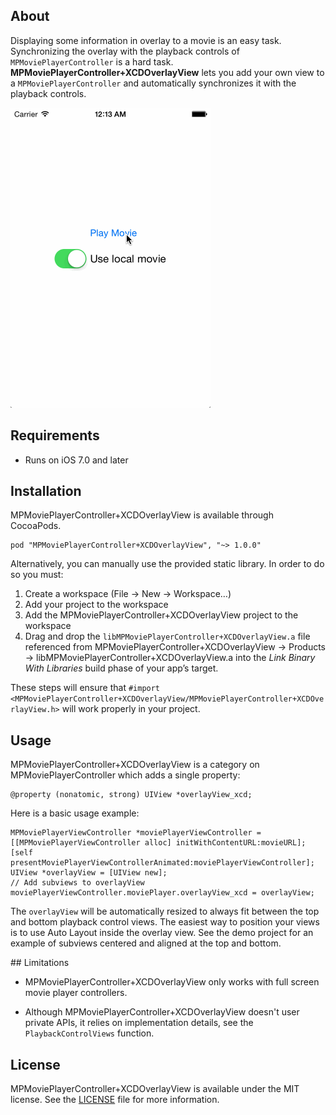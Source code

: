 ## About

Displaying some information in overlay to a movie is an easy task. Synchronizing the overlay with the playback controls of `MPMoviePlayerController` is a hard task. **MPMoviePlayerController+XCDOverlayView** lets you add your own view to a `MPMoviePlayerController` and automatically synchronizes it with the playback controls.

![Animated Screenshot](Screenshots/MPMoviePlayerController-XCDOverlayView.gif)

## Requirements

- Runs on iOS 7.0 and later

## Installation

MPMoviePlayerController+XCDOverlayView is available through CocoaPods.

	pod "MPMoviePlayerController+XCDOverlayView", "~> 1.0.0"

Alternatively, you can manually use the provided static library. In order to do so you must:

1. Create a workspace (File → New → Workspace…)
2. Add your project to the workspace
3. Add the MPMoviePlayerController+XCDOverlayView project to the workspace
4. Drag and drop the `libMPMoviePlayerController+XCDOverlayView.a` file referenced from MPMoviePlayerController+XCDOverlayView → Products → libMPMoviePlayerController+XCDOverlayView.a into the *Link Binary With Libraries* build phase of your app’s target.

These steps will ensure that `#import <MPMoviePlayerController+XCDOverlayView/MPMoviePlayerController+XCDOverlayView.h>` will work properly in your project.

## Usage

MPMoviePlayerController+XCDOverlayView is a category on MPMoviePlayerController which adds a single property:

```
@property (nonatomic, strong) UIView *overlayView_xcd;
```

Here is a basic usage example:

```objc
MPMoviePlayerViewController *moviePlayerViewController = [[MPMoviePlayerViewController alloc] initWithContentURL:movieURL];
[self presentMoviePlayerViewControllerAnimated:moviePlayerViewController];
UIView *overlayView = [UIView new];
// Add subviews to overlayView
moviePlayerViewController.moviePlayer.overlayView_xcd = overlayView;
```

The `overlayView` will be automatically resized to always fit between the top and bottom playback control views. The easiest way to position your views is to use Auto Layout inside the overlay view. See the demo project for an example of subviews centered and aligned at the top and bottom.

## Limitations

* MPMoviePlayerController+XCDOverlayView only works with full screen movie player controllers.

* Although MPMoviePlayerController+XCDOverlayView doesn't user private APIs, it relies on implementation details, see the `PlaybackControlViews` function.

## License

MPMoviePlayerController+XCDOverlayView is available under the MIT license. See the [LICENSE](LICENSE) file for more information.
